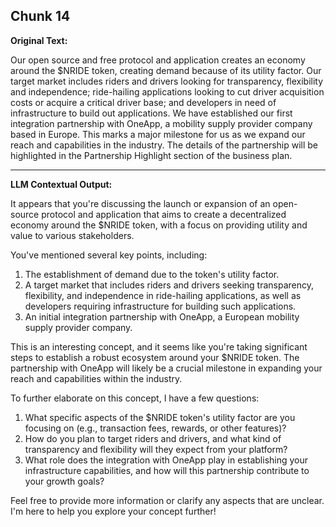 ## Chunk 14

**Original Text:**

Our open source
and free protocol and application creates an economy around the $NRIDE token, creating demand
because of its utility factor. Our target market includes riders and drivers looking for transparency,
flexibility and independence; ride-hailing applications looking to cut driver acquisition costs or acquire a
critical driver base; and developers in need of infrastructure to build out applications. We have established our first integration partnership with OneApp, a mobility supply provider company
based in Europe. This marks a major milestone for us as we expand our reach and capabilities in the
industry. The details of the partnership will be highlighted in the Partnership Highlight section of the
business plan.

---

**LLM Contextual Output:**

It appears that you're discussing the launch or expansion of an open-source protocol and application that aims to create a decentralized economy around the $NRIDE token, with a focus on providing utility and value to various stakeholders.

You've mentioned several key points, including:

1. The establishment of demand due to the token's utility factor.
2. A target market that includes riders and drivers seeking transparency, flexibility, and independence in ride-hailing applications, as well as developers requiring infrastructure for building such applications.
3. An initial integration partnership with OneApp, a European mobility supply provider company.

This is an interesting concept, and it seems like you're taking significant steps to establish a robust ecosystem around your $NRIDE token. The partnership with OneApp will likely be a crucial milestone in expanding your reach and capabilities within the industry.

To further elaborate on this concept, I have a few questions:

1. What specific aspects of the $NRIDE token's utility factor are you focusing on (e.g., transaction fees, rewards, or other features)?
2. How do you plan to target riders and drivers, and what kind of transparency and flexibility will they expect from your platform?
3. What role does the integration with OneApp play in establishing your infrastructure capabilities, and how will this partnership contribute to your growth goals?

Feel free to provide more information or clarify any aspects that are unclear. I'm here to help you explore your concept further!
